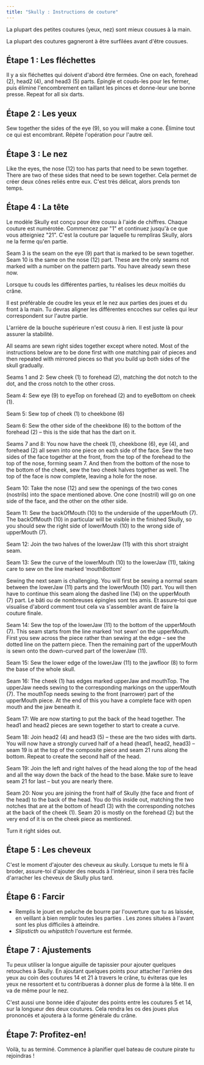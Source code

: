 ```yaml
---
title: "Skully : Instructions de couture"
---
```



<Tip>

La plupart des petites coutures (yeux, nez) sont mieux cousues à la main. 

La plupart des coutures gagneront à être surfilées avant d'être cousues.

</Tip>

## Étape 1 : Les fléchettes

Il y a six fléchettes qui doivent d'abord être fermées. One on each, forehead (2), head2 (4), and head3 (5) parts. Épingle et couds-les pour les fermer, puis élimine l'encombrement en taillant les pinces et donne-leur une bonne presse. Repeat for all six darts.

## Étape 2 : Les yeux

Sew together the sides of the eye (9), so you will make a cone. Élimine tout ce qui est encombrant. Répète l'opération pour l'autre œil.

## Étape 3 : Le nez

Like the eyes, the nose (12) too has parts that need to be sewn together. There are two of these sides that need to be sewn together. Cela permet de créer deux cônes reliés entre eux. C'est très délicat, alors prends ton temps.

## Étape 4 : La tête

<Tip>

Le modèle Skully est conçu pour être cousu à l'aide de chiffres. Chaque couture est numérotée. Commencez par "1" et
continuez jusqu'à ce que vous atteigniez "21". C'est la couture par laquelle tu rempliras Skully, alors ne la ferme
qu'en partie. 

</Tip>

<Note>
Seam 3 is the seam on the eye (9) part that is marked to be sewn together. Seam 10 is the same 
on the nose (12) part. These are the only seams not marked with a number on the pattern parts. You have 
already sewn these now.
</Note>

Lorsque tu couds les différentes parties, tu réalises les deux moitiés du crâne.

Il est préférable de coudre les yeux et le nez aux parties des joues et du front à la main. Tu devras aligner les différentes encoches sur celles qui leur correspondent sur l'autre partie.

L'arrière de la bouche supérieure n'est cousu à rien. Il est juste là pour assurer la stabilité.

<Note>
All seams are sewn right sides together except where noted. Most of the instructions below are to be done first with one matching pair of pieces and then repeated with mirrored pieces so that you build up both sides of the skull gradually.
</Note>

Seams 1 and 2: Sew cheek (1) to forehead (2), matching the dot notch to the dot, and the cross notch to the other cross.

Seam 4: Sew eye (9) to eyeTop on forehead (2) and to eyeBottom on cheek (1).

Seam 5: Sew top of cheek (1) to cheekbone (6)

Seam 6: Sew the other side of the cheekbone (6) to the bottom of the forehead (2) – this is the side that has the dart on it.

Seams 7 and 8: You now have the cheek (1), cheekbone (6), eye (4), and forehead (2) all sewn into one piece on each side of the face. Sew the two sides of the face together at the front, from the top of the forehead to the top of the nose, forming seam 7. And then from the bottom of the nose to the bottom of the cheek, sew the two cheek halves together as well. The top of the face is now complete, leaving a hole for the nose.

Seam 10: Take the nose (12) and sew the openings of the two cones (nostrils) into the space mentioned above. One cone (nostril) will go on one side of the face, and the other on the other side.

Seam 11: Sew the backOfMouth (10) to the underside of the upperMouth (7). The backOfMouth (10) in particular will be visible in the finished Skully, so you should sew the right side of lowerMouth (10) to the wrong side of upperMouth (7).

Seam 12: Join the two halves of the lowerJaw (11) with this short straight seam.

Seam 13: Sew the curve of the lowerMouth (10) to the lowerJaw (11), taking care to sew on the line marked ‘mouthBottom’

<Note>
Sewing the next seam is challenging. You will first be sewing a normal seam between the lowerJaw (11) parts and the lowerMouth (10) part. You will then have to continue this seam along
the dashed line (14) on the upperMouth (7) part. Le bâti ou de nombreuses épingles sont tes amis. Et assure-toi que 
visualise d'abord comment tout cela va s'assembler avant de faire la couture finale.
</Note>

Seam 14: Sew the top of the lowerJaw (11) to the bottom of the upperMouth (7). This seam starts from the line marked ‘not sewn’ on the upperMouth. First you sew across the piece rather than sewing at the edge – see the dotted line on the pattern piece. Then the remaining part of the upperMouth is sewn onto the down-curved part of the lowerJaw (11).

Seam 15: Sew the lower edge of the lowerJaw (11) to the jawfloor (8) to form the base of the whole skull.

Seam 16: The cheek (1) has edges marked upperJaw and mouthTop. The upperJaw needs sewing to the corresponding markings on the upperMouth (7). The mouthTop needs sewing to the front (narrower) part of the upperMouth piece. At the end of this you have a complete face with open mouth and the jaw beneath it.

Seam 17: We are now starting to put the back of the head together. The head1 and head2 pieces are sewn together to start to create a curve.

Seam 18: Join head2 (4) and head3 (5) – these are the two sides with darts. You will now have a strongly curved half of a head (head1, head2, head3) – seam 19 is at the top of the composite piece and seam 21 runs along the bottom. Repeat to create the second half of the head.

Seam 19: Join the left and right halves of the head along the top of the head and all the way down the back of the head to the base. Make sure to leave seam 21 for last – but you are nearly there.

Seam 20: Now you are joining the front half of Skully (the face and front of the head) to the back of the head. You do this inside out, matching the two notches that are at the bottom of head1 (3) with the corresponding notches at the back of the cheek (1). Seam 20 is mostly on the forehead (2) but the very end of it is on the cheek piece as mentioned.

Turn it right sides out.

## Étape 5 : Les cheveux

C'est le moment d'ajouter des cheveux au skully. Lorsque tu mets le fil à broder, assure-toi d'ajouter des nœuds à l'intérieur, sinon il sera très facile d'arracher les cheveux de Skully plus tard.

## Étape 6 : Farcir

- Remplis le jouet en peluche de bourre par l'ouverture que tu as laissée, en veillant à bien remplir toutes les parties . Les zones situées à l'avant sont les plus difficiles à atteindre.
- _Slipsticth_ ou _whipstitch_ l'ouverture est fermée.

## Étape 7 : Ajustements

Tu peux utiliser la longue aiguille de tapissier pour ajouter quelques retouches à Skully. En ajoutant quelques points pour attacher l'arrière des yeux au coin des coutures 14 et 21 à travers le crâne, tu éviteras que les yeux ne ressortent et tu contribueras à donner plus de forme à la tête. Il en va de même pour le nez.

C'est aussi une bonne idée d'ajouter des points entre les coutures 5 et 14, sur la longueur des deux coutures. Cela rendra les os des joues plus prononcés et ajoutera à la forme générale du crâne.

## Étape 7: Profitez-en!

Voilà, tu as terminé. Commence à planifier quel bateau de couture pirate tu rejoindras !